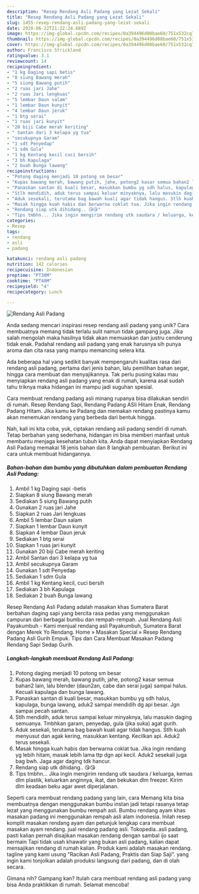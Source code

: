 ```yaml
---
description: "Resep Rendang Asli Padang yang Lezat Sekali"
title: "Resep Rendang Asli Padang yang Lezat Sekali"
slug: 1455-resep-rendang-asli-padang-yang-lezat-sekali
date: 2020-06-22T21:22:24.689Z
image: https://img-global.cpcdn.com/recipes/0a394496d08bae60/751x532cq70/rendang-asli-padang-foto-resep-utama.jpg
thumbnail: https://img-global.cpcdn.com/recipes/0a394496d08bae60/751x532cq70/rendang-asli-padang-foto-resep-utama.jpg
cover: https://img-global.cpcdn.com/recipes/0a394496d08bae60/751x532cq70/rendang-asli-padang-foto-resep-utama.jpg
author: Francisco Strickland
ratingvalue: 3.1
reviewcount: 14
recipeingredient:
- "1 kg Daging sapi betis"
- "8 siung Bawang merah"
- "5 siung Bawang putih"
- "2 ruas jari Jahe"
- "2 ruas Jari lengkuas"
- "5 lembar Daun salam"
- "1 lembar Daun kunyit"
- "4 lembar Daun jeruk"
- "1 btg serai"
- "1 ruas jari kunyit"
- "20 biji Cabe merah keriting"
- " Santan dari 3 kelapa yg tua"
- "secukupnya Garam"
- "1 sdt Penyedap"
- "1 sdm Gula"
- "1 kg Kentang kecil cuci bersih"
- "3 bh Kapulaga"
- "2 buah Bunga lawang"
recipeinstructions:
- "Potong daging menjadi 10 potong sm besar"
- "Kupas bawang merah, bawang putih, jahe, potong2 kasar semua bahan2 lain, lalu blender (daun2an, cabe dan serai juga) sampai halus. Kecuali kapulaga dan bunga lawang."
- "Panaskan santan di kuali besar, masukkan bumbu yg sdh halus, kapulaga, bunga lawang, aduk2 sampai mendidih dg api besar. Jgn sampai pecah santan."
- "Stlh mendidih, aduk terus sampai keluar minyaknya, lalu masukin daging semuanya. Tmbhkan garam, penyedap, gula (jika suka) agat gurih."
- "Aduk sesekali, terutama bag bawah kuali agar tidak hangus. Stlh kuah menyusut dan agak kering, masukkan kentang. Kecilkan api. Aduk2 terus sesekali."
- "Masak hingga kuah habis dan berwarna coklat tua. Jika ingin rendang yg lebih hitam, masak lebih lama ttp dgn api kecil. Aduk2 sesekali juga bag bwh. Jaga agar daging tdk hancur."
- "Rendang siap utk dihidang.. 😘😘"
- "Tips tmbhn... Jika ingin mengirim rendang utk saudara / keluarga, kemas dlm plastik, keluarkan anginnya, ikat, dan bekukan dlm freezer. Kirim dlm keadaan beku agar awet diperjalanan."
categories:
- Resep
tags:
- rendang
- asli
- padang

katakunci: rendang asli padang 
nutrition: 142 calories
recipecuisine: Indonesian
preptime: "PT30M"
cooktime: "PT40M"
recipeyield: "4"
recipecategory: Lunch

---
```



![Rendang Asli Padang](https://img-global.cpcdn.com/recipes/0a394496d08bae60/751x532cq70/rendang-asli-padang-foto-resep-utama.jpg)

Anda sedang mencari inspirasi resep rendang asli padang yang unik? Cara membuatnya memang tidak terlalu sulit namun tidak gampang juga. Jika salah mengolah maka hasilnya tidak akan memuaskan dan justru cenderung tidak enak. Padahal rendang asli padang yang enak harusnya sih punya aroma dan cita rasa yang mampu memancing selera kita.

Ada beberapa hal yang sedikit banyak mempengaruhi kualitas rasa dari rendang asli padang, pertama dari jenis bahan, lalu pemilihan bahan segar, hingga cara membuat dan menyajikannya. Tak perlu pusing kalau mau menyiapkan rendang asli padang yang enak di rumah, karena asal sudah tahu triknya maka hidangan ini mampu jadi suguhan spesial.

Cara membuat rendang padang asli minang rupanya bisa dilakukan sendiri di rumah. Resep Rendang Sapi, Rendang Padang ASli Hitam Enak, Rendang Padang Hitam. Jika kamu ke Padang dan memakan rendang pastinya kamu akan menemukan rendang yang berbeda dari bentuk hingga.


Nah, kali ini kita coba, yuk, ciptakan rendang asli padang sendiri di rumah. Tetap berbahan yang sederhana, hidangan ini bisa memberi manfaat untuk membantu menjaga kesehatan tubuh kita. Anda dapat menyiapkan Rendang Asli Padang memakai 18 jenis bahan dan 8 langkah pembuatan. Berikut ini cara untuk membuat hidangannya.

<!--inarticleads1-->

##### Bahan-bahan dan bumbu yang dibutuhkan dalam pembuatan Rendang Asli Padang:

1. Ambil 1 kg Daging sapi -betis
1. Siapkan 8 siung Bawang merah
1. Sediakan 5 siung Bawang putih
1. Gunakan 2 ruas jari Jahe
1. Siapkan 2 ruas Jari lengkuas
1. Ambil 5 lembar Daun salam
1. Siapkan 1 lembar Daun kunyit
1. Siapkan 4 lembar Daun jeruk
1. Sediakan 1 btg serai
1. Siapkan 1 ruas jari kunyit
1. Gunakan 20 biji Cabe merah keriting
1. Ambil  Santan dari 3 kelapa yg tua
1. Ambil secukupnya Garam
1. Gunakan 1 sdt Penyedap
1. Sediakan 1 sdm Gula
1. Ambil 1 kg Kentang kecil, cuci bersih
1. Sediakan 3 bh Kapulaga
1. Sediakan 2 buah Bunga lawang


Resep Rendang Asli Padang adalah masakan khas Sumatera Barat berbahan daging sapi yang bercita rasa pedas yang menggunakan campuran dari berbagai bumbu dan rempah-rempah. Jual Rendang Asli Payakumbuh - Kami menjual rendang asli Payakumbuh, Sumatera Barat dengan Merek Yo Rendang. Home » Masakan Special » Resep Rendang Padang Asli Gurih Empuk. Tips dan Cara Membuat Masakan Padang Rendang Sapi Sedap Gurih. 

<!--inarticleads2-->

##### Langkah-langkah membuat Rendang Asli Padang:

1. Potong daging menjadi 10 potong sm besar
1. Kupas bawang merah, bawang putih, jahe, potong2 kasar semua bahan2 lain, lalu blender (daun2an, cabe dan serai juga) sampai halus. Kecuali kapulaga dan bunga lawang.
1. Panaskan santan di kuali besar, masukkan bumbu yg sdh halus, kapulaga, bunga lawang, aduk2 sampai mendidih dg api besar. Jgn sampai pecah santan.
1. Stlh mendidih, aduk terus sampai keluar minyaknya, lalu masukin daging semuanya. Tmbhkan garam, penyedap, gula (jika suka) agat gurih.
1. Aduk sesekali, terutama bag bawah kuali agar tidak hangus. Stlh kuah menyusut dan agak kering, masukkan kentang. Kecilkan api. Aduk2 terus sesekali.
1. Masak hingga kuah habis dan berwarna coklat tua. Jika ingin rendang yg lebih hitam, masak lebih lama ttp dgn api kecil. Aduk2 sesekali juga bag bwh. Jaga agar daging tdk hancur.
1. Rendang siap utk dihidang.. 😘😘
1. Tips tmbhn... Jika ingin mengirim rendang utk saudara / keluarga, kemas dlm plastik, keluarkan anginnya, ikat, dan bekukan dlm freezer. Kirim dlm keadaan beku agar awet diperjalanan.


Seperti cara membuat rendang padang yang lain, cara Memang kita bisa membuatnya dengan menggunakan bumbu instan jadi tetapi rasanya tetap lezat yang menggunakan bumbu rempah asli. Bumbu rendang ayam khas masakan padang ini menggunakan rempah asli alam indonesia. Inilah resep komplit masakan rendang ayam dan petunjuk lengkap cara membuat masakan ayam rendang. jual rendang padang asli. Tokopedia..asli padang, pasti kalian pernah disajikan masakan rendang dengan sambal ijo saat bermain Tapi tidak usah khawatir yang bukan asli padang, kalian dapat mensajikan rendang di rumah kalian. Produk kami adalah masakan rendang. tagline yang kami usung &#34;Racikan Asli Padang, Praktis dan Siap Saji&#34;. yang ingin kami tonjolkan adalah produksi langsung dari padang, dan di olah secara. 

Gimana nih? Gampang kan? Itulah cara membuat rendang asli padang yang bisa Anda praktikkan di rumah. Selamat mencoba!
